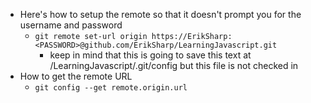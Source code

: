 -   Here's how to setup the remote so that it doesn't prompt you for the username and password
    -   `git remote set-url origin https://ErikSharp:<PASSWORD>@github.com/ErikSharp/LearningJavascript.git`
        -   keep in mind that this is going to save this text at /LearningJavascript/.git/config but this file is not checked in
-   How to get the remote URL
    -   `git config --get remote.origin.url`
